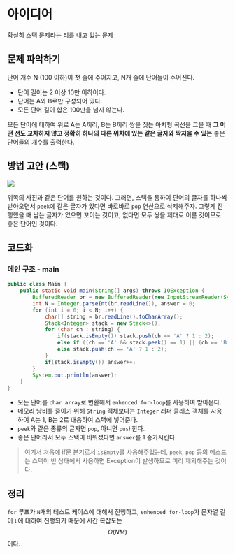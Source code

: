 # 아이디어
확실히 스택 문제라는 티를 내고 있는 문제

## 문제 파악하기
단어 개수 N (100 이하)이 첫 줄에 주어지고, N개 줄에 단어들이 주어진다.
- 단어 길이는 2 이상 10만 이하이다.
- 단어는 A와 B로만 구성되어 있다.
- 모든 단어 길이 합은 100만을 넘지 않는다.

모든 단어에 대하여 위로 A는 A끼리, B는 B끼리 쌍을 짓는 아치형 곡선을 그을 때 **그 어떤 선도 교차하지 않고 정확히 하나의 다른 위치에 있는 같은 글자와 짝지을 수 있는** 좋은 단어들의 개수를 출력한다.

## 방법 고안 (스택)
![](https://velog.velcdn.com/images/aoi-aoba/post/a92b0cd5-aeb3-4eef-8eff-4fb16f5db03b/image.png)

위쪽의 사진과 같은 단어를 원하는 것이다. 그러면, 스택을 통하여 단어의 글자를 하나씩 받아오면서 `peek`에 같은 글자가 있다면 바로바로 `pop` 연산으로 삭제해주자. 그렇게 진행했을 때 남는 글자가 있으면 꼬이는 것이고, 없다면 모두 쌍을 제대로 이룬 것이므로 좋은 단어인 것이다.


## 코드화
### 메인 구조 - main
```JAVA
public class Main {
    public static void main(String[] args) throws IOException {
        BufferedReader br = new BufferedReader(new InputStreamReader(System.in));
        int N = Integer.parseInt(br.readLine()), answer = 0;
        for (int i = 0; i < N; i++) {
            char[] string = br.readLine().toCharArray();
            Stack<Integer> stack = new Stack<>();
            for (char ch : string) {
                if(stack.isEmpty()) stack.push(ch == 'A' ? 1 : 2);
                else if ((ch == 'A' && stack.peek() == 1) || (ch == 'B' && stack.peek() == 2)) stack.pop();
                else stack.push(ch == 'A' ? 1 : 2);
            }
            if(stack.isEmpty()) answer++;
        }
        System.out.println(answer);
    }
}
```

- 모든 단어를 `char array`로 변환해서 `enhenced for-loop`를 사용하여 받아온다.
- 메모리 낭비를 줄이기 위해 `String` 객체보다는 `Integer` 래퍼 클래스 객체를 사용하여 A는 1, B는 2로 대응하여 스택에 넣어준다.
- `peek`와 같은 종류의 글자면 `pop`, 아니면 `push`한다.
- 좋은 단어라서 모두 스택이 비워졌다면 `answer`를 1 증가시킨다.

> 여기서 처음에 if문 분기로서 `isEmpty`를 사용해주었는데, `peek`, `pop` 등의 메소드는 스택이 빈 상태에서 사용하면 Exception이 발생하므로 미리 제외해주는 것이다.

## 정리
`for` 루프가 `N`개의 테스트 케이스에 대해서 진행하고, `enhenced for-loop`가 문자열 길이 `L`에 대하여 진행되기 때문에 시간 복잡도는 $$O(NM)$$이다.
